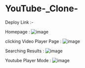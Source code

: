 # YouTube-_Clone-
Deploy Link :-

 

Homepage : 
![image](https://user-images.githubusercontent.com/81190422/152694445-384ae9af-8898-4b9e-a1ac-097513eda7f9.png)


clicking Video Player Page :
![image](https://user-images.githubusercontent.com/81190422/152694736-fbd68c76-5c98-49e3-af32-27dba5cd9337.png)


Searching Results : 
![image](https://user-images.githubusercontent.com/81190422/152694783-93ac90cb-8a1c-4f79-9e64-44198c34a408.png)


Youtube Player Mode : 
![image](https://user-images.githubusercontent.com/81190422/152694805-451c73a6-cb2f-487f-9ffa-5eafe6ee888d.png)

